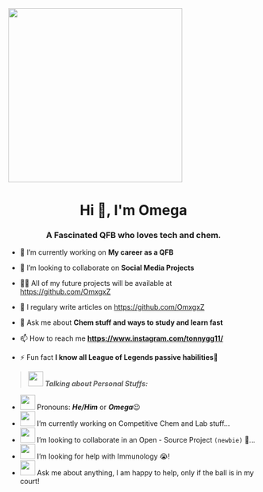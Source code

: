 <img src="https://camo.githubusercontent.com/3b7c592ede97b6138ffd4b1cc1541c2f3b11fd39/687474703a2f2f33312e6d656469612e74756d626c722e636f6d2f31376665613932306666333665663466356238373764353231366137616164392f74756d626c725f6d6f39786a65387a5a34317163626975666f315f313238302e676966" height="350px" width ="350px">

<h1 align="center">Hi 👋, I'm Omega</h1>
<h3 align="center">A Fascinated QFB who loves tech and chem.</h3>

- 🔭 I’m currently working on **My career as a QFB**

- 👯 I’m looking to collaborate on **Social Media Projects**

- 👨‍💻 All of my future projects will be available at https://github.com/OmxgxZ

- 📝 I regulary write articles on https://github.com/OmxgxZ

- 💬 Ask me about **Chem stuff and ways to study and learn fast**

- 📫 How to reach me **https://www.instagram.com/tonnygg11/**

- ⚡ Fun fact **I know all League of Legends passive habilities🤩**


> <img src="https://media.giphy.com/media/ObNTw8Uzwy6KQ/giphy.gif" width="30px">&nbsp;***Talking about Personal Stuffs:***

- <img src="https://media.giphy.com/media/j1sGG7gbue5o2gS31X/giphy.gif" width="30px">&nbsp;Pronouns: ***He/Him*** or ***Omega***😉
- <img src="https://media.giphy.com/media/7TcdtHOCxo3meUvPgj/giphy.gif" width="30px">&nbsp;I’m currently working on Competitive Chem and Lab stuff...
- <img src="https://media.giphy.com/media/mG7xN3NU7WeUUGiKjM/giphy.gif" width="30px">&nbsp;I’m looking to collaborate in an Open - Source Project `(newbie)` 🤝...
- <img src="https://media.giphy.com/media/1AgViXhq0ZzOZyYfHV/giphy.gif" width="30px">&nbsp;I’m looking for help with Immunology 😭!
- <img src="https://media.giphy.com/media/lleGybkEAdmbVE8cKt/giphy.gif" width="30px">&nbsp;Ask me about anything, I am happy to help, only if the ball is in my court!

